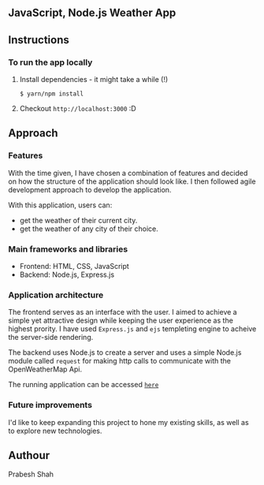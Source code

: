 ## JavaScript, Node.js Weather App

## Instructions

### To run the app locally
1. Install dependencies - it might take a while (!)
    ```
    $ yarn/npm install
    ```    
5. Checkout `http://localhost:3000` :D

## Approach

### Features
With the time given, I have chosen a combination of features and decided on how
the structure of the application should look like. I then followed agile development approach to develop the application.

With this application, users can:
- get the weather of their current city.
- get the weather of any city of their choice.

### Main frameworks and libraries
- Frontend: HTML, CSS, JavaScript
- Backend: Node.js, Express.js

### Application architecture
The frontend serves as an interface with the user. I aimed to achieve a simple yet
attractive design while keeping the user experience as the highest prority. I have used `Express.js` and `ejs` templeting engine to acheive the server-side rendering.

The backend uses Node.js to create a server and uses a simple Node.js module called `request` for making http calls to communicate with the OpenWeatherMap Api.

The running application can be accessed [`here`](https://young-lowlands-57584.herokuapp.com)

### Future improvements
I'd like to keep expanding this project to hone my existing skills, as well as
to explore new technologies.

## Authour

Prabesh Shah
